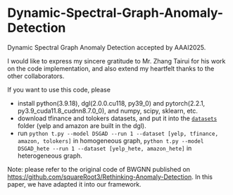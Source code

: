 # Dynamic-Spectral-Graph-Anomaly-Detection
Dynamic Spectral Graph Anomaly Detection accepted by AAAI2025.

I would like to express my sincere gratitude to Mr. Zhang Tairui for his work on the code implementation, and also extend my heartfelt thanks to the other collaborators.

If you want to use this code, please
- install python(3.9.18), dgl(2.0.0.cu118, py39_0) and pytorch(2.2.1, py3.9_cuda11.8_cudnn8.7.0_0), and numpy, scipy, sklearn, etc.
- download tfinance and tolokers datasets, and put it into the [`datasets`](datasets/) folder (yelp and amazon are built in the dgl).
- run `python t.py --model DSGAD --run 1 --dataset [yelp, tfinance, amazon, tolokers]` in homogeneous graph, `python t.py --model DSGAD_hete --run 1 --dataset [yelp_hete, amazon_hete]` in heterogeneous graph.


Note: please refer to the original code of BWGNN published on https://github.com/squareRoot3/Rethinking-Anomaly-Detection. In this paper, we have adapted it into our framework.
